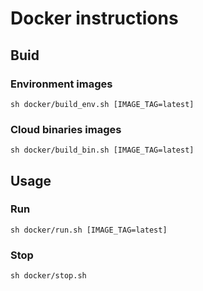 # Docker instructions

## Buid

### Environment images
```
sh docker/build_env.sh [IMAGE_TAG=latest]
```

### Cloud binaries images
```
sh docker/build_bin.sh [IMAGE_TAG=latest]
```

## Usage

### Run
```
sh docker/run.sh [IMAGE_TAG=latest]
```

### Stop
```
sh docker/stop.sh
```